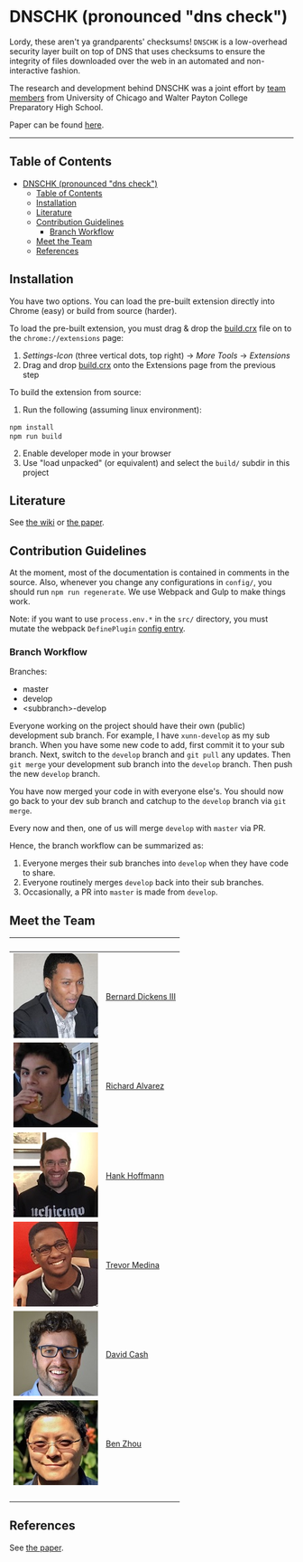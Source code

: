 # DNSCHK (pronounced "dns check")

Lordy, these aren't ya grandparents' checksums! `DNSCHK` is a low-overhead security layer built on top of DNS that uses checksums to ensure the integrity of files downloaded over the web in an automated and non-interactive fashion.

The research and development behind DNSCHK was a joint effort by [team members](#meet-the-team) from University of Chicago and Walter Payton College Preparatory High School.

Paper can be found [here](https://git.xunn.io/research/dnschk-paper).

***

## Table of Contents

<!-- TOC -->

- [DNSCHK (pronounced "dns check")](#dnschk-pronounced-dns-check)
    - [Table of Contents](#table-of-contents)
    - [Installation](#installation)
    - [Literature](#literature)
    - [Contribution Guidelines](#contribution-guidelines)
        - [Branch Workflow](#branch-workflow)
    - [Meet the Team](#meet-the-team)
    - [References](#references)

<!-- /TOC -->

## Installation

You have two options. You can load the pre-built extension directly into Chrome (easy) or build from source (harder).

To load the pre-built extension, you must drag & drop the [build.crx](build.crx) file on to the `chrome://extensions` page:

1. *Settings-Icon* (three vertical dots, top right) -> *More Tools* -> *Extensions*
2. Drag and drop [build.crx](build.crx) onto the Extensions page from the previous step

To build the extension from source:

1. Run the following (assuming linux environment):

```
npm install
npm run build
```

2. Enable developer mode in your browser
3. Use "load unpacked" (or equivalent) and select the `build/` subdir in this project

## Literature

See [the wiki](https://github.com/morty-c137-prime/DNSCHK/wiki) or [the paper](https://git.xunn.io/research/dnschk-paper).

## Contribution Guidelines

At the moment, most of the documentation is contained in comments in the source.
Also, whenever you change any configurations in `config/`, you should run `npm
run regenerate`. We use Webpack and Gulp to make things work.

Note: if you want to use `process.env.*` in the `src/` directory, you must mutate
the webpack `DefinePlugin` [config entry](config/webpack.config.js).

### Branch Workflow

Branches:
 - master
 - develop
 - &lt;subbranch&gt;-develop

Everyone working on the project should have their own (public) development sub
branch. For example, I have `xunn-develop` as my sub branch. When you have some
new code to add, first commit it to your sub branch. Next, switch to the
`develop` branch and `git pull` any updates. Then `git merge` your development
sub branch into the `develop` branch. Then push the new `develop` branch.

You have now merged your code in with everyone else's. You should now go back to your dev sub branch and catchup to the `develop` branch via `git merge`.

Every now and then, one of us will merge `develop` with `master` via PR.

Hence, the branch workflow can be summarized as:

1. Everyone merges their sub branches into `develop` when they have code to share.
2. Everyone routinely merges `develop` back into their sub branches.
2. Occasionally, a PR into `master` is made from `develop`.

## Meet the Team

<!-- Tables for formatting images? Jeez, welcome back to 1999! -->
|&zwnj;|&zwnj;|
|-|-|
| ![a picture goes here][bd3] | [Bernard Dickens III](https://bernarddickens.com)|
| ![a picture goes here][rawalvarez731] | [Richard Alvarez](http://richard.alvareztech.org)|
| ![a picture goes here][hankhoffmann] | [Hank Hoffmann](http://people.cs.uchicago.edu/~hankhoffmann)|
| ![a picture goes here][ilopilop538] | [Trevor Medina](ilopilop538@gmail.com)|
| ![a picture goes here][davidcash] | [David Cash](https://people.cs.uchicago.edu/~davidcash)|
| ![a picture goes here][ravenben] | [Ben Zhou](http://people.cs.uchicago.edu/~ravenben)|
|&zwnj;|&zwnj;|

## References

See [the paper](https://git.xunn.io/research/dnschk-paper).

[bd3]: docs/pics/bernard.jpg
[rawalvarez731]: docs/pics/richard.jpg
[hankhoffmann]: docs/pics/hank.jpg
[ilopilop538]: docs/pics/trevor.jpg
[davidcash]: docs/pics/david.jpg
[ravenben]: docs/pics/ben.jpg
